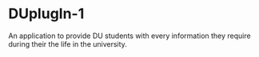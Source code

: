 # DUplugIn-1
An application to provide DU students with every information they require during their the life in the university.
